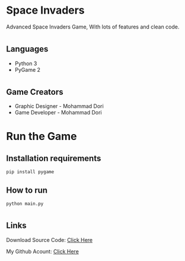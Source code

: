 # Space Invaders






Advanced Space Invaders Game, With lots of features and clean code.

#
## Languages

- Python 3
- PyGame 2


#
## Game Creators

- Graphic Designer - Mohammad Dori
- Game Developer - Mohammad Dori


#
# Run the Game

## Installation requirements
```
pip install pygame
```

## How to run

```
python main.py
```

#
## Links

Download Source Code: [Click Here](https://github.com/dori-dev/Space-Invaders/archive/refs/heads/master.zip)

My Github Acount: [Click Here](https://github.com/dori-dev/)

